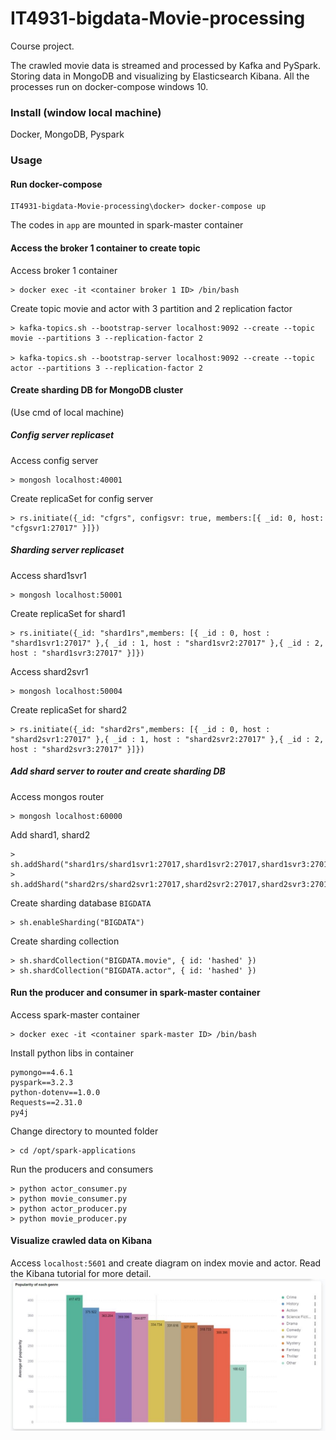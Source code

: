 # IT4931-bigdata-Movie-processing
Course project.

The crawled movie data is streamed and processed by Kafka and PySpark. Storing data in MongoDB and visualizing by Elasticsearch Kibana. All the processes run on docker-compose windows 10. 

### Install (window local machine)
Docker, MongoDB, Pyspark

### Usage
#### Run docker-compose
```
IT4931-bigdata-Movie-processing\docker> docker-compose up
```
The codes in `app` are mounted in spark-master container 
#### Access the broker 1 container to create topic
Access broker 1 container
```
> docker exec -it <container broker 1 ID> /bin/bash
```
Create topic movie and actor with 3 partition and 2 replication factor
```
> kafka-topics.sh --bootstrap-server localhost:9092 --create --topic movie --partitions 3 --replication-factor 2

> kafka-topics.sh --bootstrap-server localhost:9092 --create --topic actor --partitions 3 --replication-factor 2
```
#### Create sharding DB for MongoDB cluster 
(Use cmd of local machine)

##### Config server replicaset
Access config server 
```
> mongosh localhost:40001
```
Create replicaSet for config server
```
> rs.initiate({_id: "cfgrs", configsvr: true, members:[{ _id: 0, host: "cfgsvr1:27017" }]})
```

##### Sharding server replicaset
Access shard1svr1
```
> mongosh localhost:50001
```
Create replicaSet for shard1
```
> rs.initiate({_id: "shard1rs",members: [{ _id : 0, host : "shard1svr1:27017" },{ _id : 1, host : "shard1svr2:27017" },{ _id : 2, host : "shard1svr3:27017" }]})
```
Access shard2svr1
```
> mongosh localhost:50004
```
Create replicaSet for shard2
```
> rs.initiate({_id: "shard2rs",members: [{ _id : 0, host : "shard2svr1:27017" },{ _id : 1, host : "shard2svr2:27017" },{ _id : 2, host : "shard2svr3:27017" }]})
```
##### Add shard server to router and create sharding DB
Access mongos router
```
> mongosh localhost:60000
```
Add shard1, shard2
```
> sh.addShard("shard1rs/shard1svr1:27017,shard1svr2:27017,shard1svr3:27017")
> sh.addShard("shard2rs/shard2svr1:27017,shard2svr2:27017,shard2svr3:27017")
```
Create sharding database `BIGDATA`
```
> sh.enableSharding("BIGDATA")
```
Create sharding collection
```
> sh.shardCollection("BIGDATA.movie", { id: 'hashed' })
> sh.shardCollection("BIGDATA.actor", { id: 'hashed' })
```

#### Run the producer and consumer in spark-master container
Access spark-master container
```
> docker exec -it <container spark-master ID> /bin/bash
```
Install python libs in container
```
pymongo==4.6.1
pyspark==3.2.3
python-dotenv==1.0.0
Requests==2.31.0
py4j
```
Change directory to mounted folder
```
> cd /opt/spark-applications
```
Run the producers and consumers
```
> python actor_consumer.py
> python movie_consumer.py
> python actor_producer.py
> python movie_producer.py
```

#### Visualize crawled data on Kibana
Access `localhost:5601` and create diagram on index movie and actor. Read the Kibana tutorial for more detail.
![Kibana visualization](asset/kibana_visualization.png)
